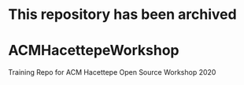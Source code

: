 # This repository has been archived

# ACMHacettepeWorkshop
Training Repo for ACM Hacettepe Open Source Workshop 2020
